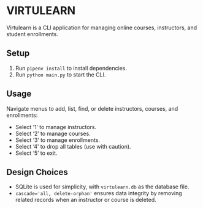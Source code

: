 # VIRTULEARN
Virtulearn is a CLI application for managing online courses, instructors, and student enrollments.

## Setup
1. Run `pipenv install` to install dependencies.
2. Run `python main.py` to start the CLI.

## Usage
Navigate menus to add, list, find, or delete instructors, courses, and enrollments:
- Select ‘1’ to manage instructors.
- Select ‘2’ to manage courses.
- Select ‘3’ to manage enrollments.
- Select ‘4’ to drop all tables (use with caution).
- Select ‘5’ to exit.

## Design Choices
- SQLite is used for simplicity, with `virtulearn.db` as the database file.
- `cascade='all, delete-orphan'` ensures data integrity by removing related records when an instructor or course is deleted.